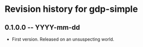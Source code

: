 # Revision history for gdp-simple

## 0.1.0.0 -- YYYY-mm-dd

* First version. Released on an unsuspecting world.
